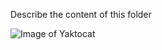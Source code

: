 Describe the content of this folder 


![Image of Yaktocat](https://octodex.github.com/images/yaktocat.png)
